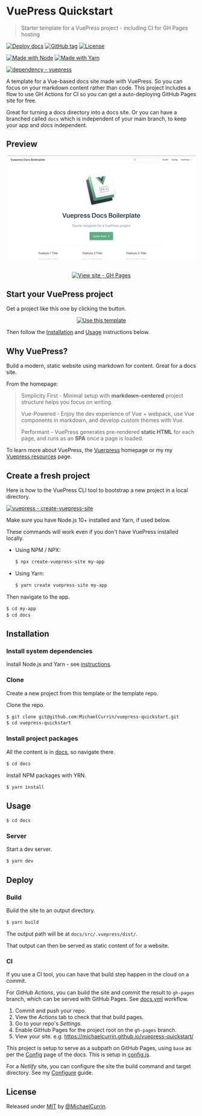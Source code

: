 # VuePress Quickstart
> Starter template for a VuePress project - including CI for GH Pages hosting

[![Deploy docs](https://github.com/MichaelCurrin/vuepress-quickstart/workflows/Deploy%20docs/badge.svg)](https://github.com/MichaelCurrin/vuepress-quickstart/actions?query=workflow:"Deploy+docs")
[![GitHub tag](https://img.shields.io/github/tag/MichaelCurrin/vuepress-quickstart?include_prereleases=&sort=semver)](https://github.com/MichaelCurrin/vuepress-quickstart/releases/)
[![License](https://img.shields.io/badge/License-MIT-blue)](#license)

[![Made with Node](https://img.shields.io/badge/Node.js->=12-blue?logo=node.js&logoColor=white)](https://nodejs.org)
[![Made with Yarn](https://img.shields.io/badge/Yarn->=1-blue?logo=yarn&logoColor=white)](https://classic.yarnpkg.com)

[![dependency - vuepress](https://img.shields.io/badge/dependency-vuepress-blue)](https://www.npmjs.com/package/vuepress)

A template for a Vue-based docs site made with VuePress. So you can focus on your markdown content rather than code. This project includes a flow to use GH Actions for CI so you can get a auto-deploying GitHub Pages site for free.

Great for turning a docs directory into a docs site. Or you can have a branched called `docs` which is independent of your main branch, to keep your app and docs independent.


## Preview

<div align="center">

<a href="https://michaelcurrin.github.io/vuepress-quickstart/">
    <img src="/sample.png" alt="Sample screenshot" title="Sample screenshot" width="500" />
</a>

<br>
<br>

[![View site - GH Pages](https://img.shields.io/badge/View_site-GH_Pages-2ea44f?style=for-the-badge)](https://michaelcurrin.github.io/vuepress-quickstart/)

</div>


## Start your VuePress project

Get a project like this one by clicking the button.

<div align="center">

[![Use this template](https://img.shields.io/badge/Generate-Use_this_template-2ea44f?style=for-the-badge)](https://github.com/MichaelCurrin/vuepress-quickstart/generate)

</div>

Then follow the [Installation](#installation) and [Usage](#usage) instructions below.


## Why VuePress?

Build a modern, static website using markdown for content. Great for a docs site.

From the homepage:

> Simplicity First - Minimal setup with **markdown-centered** project structure helps you focus on writing.
>
> Vue-Powered - Enjoy the dev experience of Vue + webpack, use Vue components in markdown, and develop custom themes with Vue.
>
> Performant - VuePress generates pre-rendered **static HTML** for each page, and runs as an **SPA** once a page is loaded.

To learn more about VuePress, the [Vuerpress](https://vuepress.vuejs.org/) homepage or my my [Vuepress resources](https://michaelcurrin.github.io/dev-resources/resources/javascript/packages/vuepress/) page.


## Create a fresh project

Here is how to the VuePress CLI tool to bootstrap a new project in a local directory.

[![vuepress - create-vuepress-site](https://img.shields.io/static/v1?label=vuepress&message=create-vuepress-site&color=blue&logo=github)](https://github.com/vuepress/create-vuepress-site)

Make sure you have Node.js 10+ installed and Yarn, if used below.

These commands will work even if you don't have VuePress installed locally.

- Using NPM / NPX:
    ```sh
    $ npx create-vuepress-site my-app
    ```
- Using Yarn:
    ```sh
    $ yarn create vuepress-site my-app
    ```

Then navigate to the app.

```sh
$ cd my-app
$ cd docs
```


## Installation

### Install system dependencies

Install Node.js and Yarn - see [instructions](https://gist.github.com/bdc34c554fa3023ee81449eb77375fcb).

### Clone

Create a new project from this template or the template repo.

Clone the repo.

```sh
$ git clone git@github.com:MichaelCurrin/vuepress-quickstart.git
$ cd vuepress-quickstart
```

### Install project packages

All the content is in [docs](/docs/), so navigate there.

```sh
$ cd docs
```

Install NPM packages with YRN.

```sh
$ yarn install
```

## Usage

```sh
$ cd docs
```

### Server

Start a dev server.

```sh
$ yarn dev
```


## Deploy

### Build

Build the site to an output directory.

```sh
$ yarn build
```

The output path will be at `docs/src/.vuepress/dist/`.

That output can then be served as static content of for a website.

### CI

If you use a CI tool, you can have that build step happen in the cloud on a commit.

For _GitHub Actions_, you can build the site and commit the result to `gh-pages` branch, which can be served with GitHub Pages. See [docs.yml](/.github/workflows/docs.yml) workflow.

1. Commit and push your repo.
2. View the _Actions_ tab to check that that build pages.
3. Go to your repo's _Settings_.
4. Enable GitHub Pages for the project root on the `gh-pages` branch.
5. View your site. e.g. https://michaelcurrin.github.io/vuepress-quickstart/

This project is setup to serve as a subpath on GitHub Pages, using `base` as per the [Config](https://vuepress.vuejs.org/config/) page of the docs. This is setup in [config.js](/docs/src/.vuepress/config.js).

For a _Netlify_ site, you can configure the site the build command and target directory. See my [Configure](https://michaelcurrin.github.io/code-cookbook/recipes/ci-cd/netlify/configure.html) guide.


## License

Released under [MIT](/LICENSE) by [@MichaelCurrin](https://github.com/MichaelCurrin).
